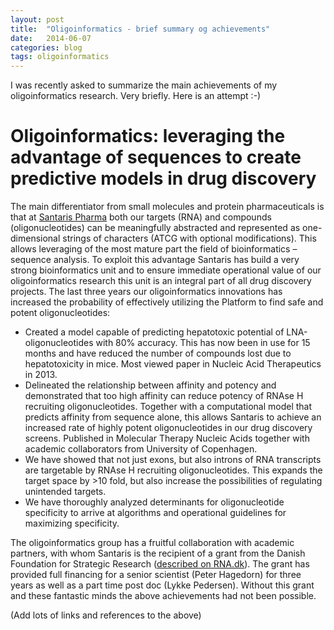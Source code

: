 ```yaml
---
layout: post
title:  "Oligoinformatics - brief summary og achievements"
date:   2014-06-07 
categories: blog
tags: oligoinformatics
---
```


I was recently asked to summarize the main achievements of my oligoinformatics research. Very briefly. Here is an attempt :-)


# Oligoinformatics: leveraging the advantage of sequences to create predictive models in drug discovery

The main differentiator from small molecules and protein pharmaceuticals is that at [Santaris Pharma](www.santaris.com) both our targets (RNA) and compounds (oligonucleotides) can be meaningfully abstracted and represented as one-dimensional strings of characters (ATCG with optional modifications).  This allows leveraging of the most mature part the field of bioinformatics – sequence analysis. To exploit this advantage Santaris has build a very strong bioinformatics unit and to ensure immediate operational value of our oligoinformatics research this unit is an integral part of all drug discovery projects.
The last three years our oligoinformatics innovations has increased the probability of effectively utilizing the Platform to find safe and potent oligonucleotides:

* Created a model capable of predicting hepatotoxic potential of LNA-oligonucleotides with 80% accuracy. This has now been in use for 15 months and have reduced the number of compounds lost due to hepatotoxicity in mice. Most viewed paper in Nucleic Acid Therapeutics in 2013.
* Delineated the relationship between affinity and potency and demonstrated that too high affinity can reduce potency of RNAse H recruiting oligonucleotides. Together with a computational model that predicts affinity from sequence alone, this allows Santaris to achieve an increased rate of highly potent oligonucleotides in our drug discovery screens. Published in Molecular Therapy Nucleic Acids together with academic collaborators from University of Copenhagen.
* We have showed that not just exons, but also introns of RNA transcripts are targetable by RNAse H recruiting oligonucleotides. This expands the target space by >10 fold, but also increase the possibilities of regulating unintended targets.
* We have thoroughly analyzed determinants for oligonucleotide specificity to arrive at algorithms and operational guidelines for maximizing specificity. 


The oligoinformatics group has a fruitful collaboration with academic partners, with whom Santaris is the recipient of a grant from the Danish Foundation for Strategic Research ([described on RNA.dk](rna.dk)). The grant has provided full financing for a senior scientist (Peter Hagedorn) for three years as well as a part time post doc (Lykke Pedersen). Without this grant and these fantastic minds the above achievements had not been possible.

(Add lots of links and references to the above)




